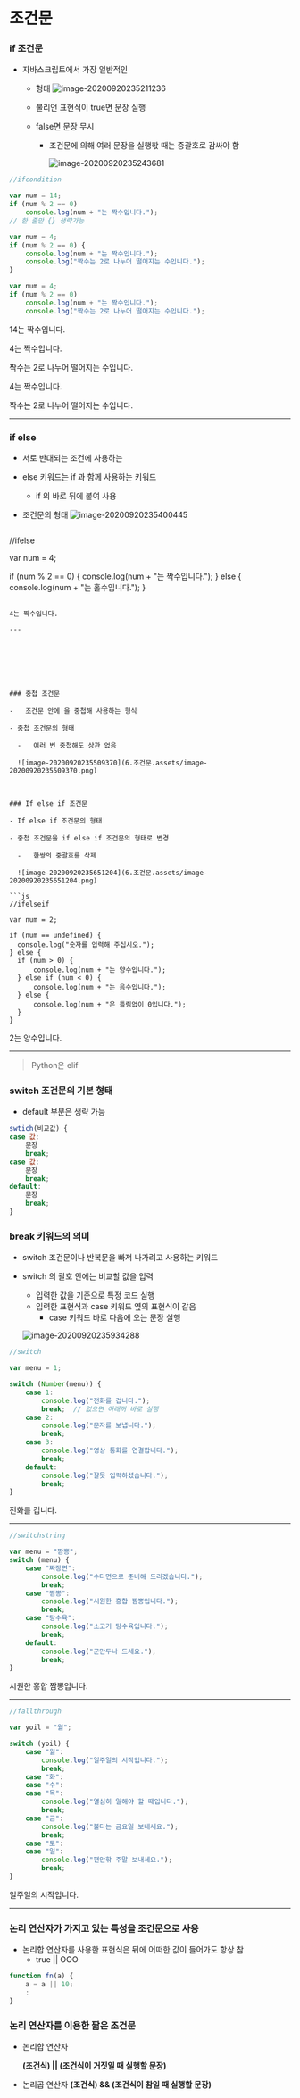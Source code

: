 # 조건문



### if 조건문

-   자바스크립트에서 가장 일반적인 

    -   형태
        ![image-20200920235211236](6.조건문.assets/image-20200920235211236.png)

    -   불리언 표현식이 true면 문장 실행

    -   false면 문장 무시

        -   조건문에 의해 여러 문장을 실행핛 때는 중괄호로 감싸야 함

            ![image-20200920235243681](6.조건문.assets/image-20200920235243681.png)

```js
//ifcondition

var num = 14;
if (num % 2 == 0)
    console.log(num + "는 짝수입니다.");
// 한 줄만 {} 생략가능

var num = 4;
if (num % 2 == 0) {
    console.log(num + "는 짝수입니다.");
    console.log("짝수는 2로 나누어 떨어지는 수입니다.");
}

var num = 4;
if (num % 2 == 0)
    console.log(num + "는 짝수입니다.");
    console.log("짝수는 2로 나누어 떨어지는 수입니다.");
```

14는 짝수입니다.

4는 짝수입니다.

짝수는 2로 나누어 떨어지는 수입니다.

4는 짝수입니다.

짝수는 2로 나누어 떨어지는 수입니다.

---

  

### if else 

- 서로 반대되는 조건에 사용하는 

- else 키워드는 if 과 함께 사용하는 키워드
    -   if 의 바로 뒤에 붙여 사용

- 조건문의 형태
    ![image-20200920235400445](6.조건문.assets/image-20200920235400445.png)

  ```js
//ifelse

var num = 4;

if (num % 2 == 0) {
    console.log(num + "는 짝수입니다.");
} else {
    console.log(num + "는 홀수입니다.");
}
  ```

4는 짝수입니다.

---

  





### 중첩 조건문

-   조건문 안에 을 중첩해 사용하는 형식

- 중첩 조건문의 형태

    -   여러 번 중첩해도 상관 없음

    ![image-20200920235509370](6.조건문.assets/image-20200920235509370.png)

  

### If else if 조건문

- If else if 조건문의 형태

- 중첩 조건문을 if else if 조건문의 형태로 변경

    -   한쌍의 중괄호를 삭제

    ![image-20200920235651204](6.조건문.assets/image-20200920235651204.png)

```js
//ifelseif

var num = 2;

if (num == undefined) {
    console.log("숫자를 입력해 주십시오.");
} else {
    if (num > 0) {
        console.log(num + "는 양수입니다.");
    } else if (num < 0) {
        console.log(num + "는 음수입니다.");
    } else {
        console.log(num + "은 틀림없이 0입니다.");
    }
}
```

2는 양수입니다.

---

>   Python은 elif

  

  

### switch 조건문의 기본 형태

- default 부분은 생략 가능

```js
swtich(비교값) {
case 값:
	문장
	break;
case 값:
	문장
	break;
default:
	문장
	break;
}
```

  

### break 키워드의 의미

- switch 조건문이나 반복문을 빠져 나가려고 사용하는 키워드

- switch 의 괄호 안에는 비교할 값을 입력

    -   입력한 값을 기준으로 특정 코드 실행
    -   입력한 표현식과 case 키워드 옆의 표현식이 같음
        -   case 키워드 바로 다음에 오는 문장 실행

    ![image-20200920235934288](6.조건문.assets/image-20200920235934288.png)

```js
//switch

var menu = 1;

switch (Number(menu)) {
    case 1:
        console.log("전화를 겁니다.");
        break;  // 없으면 아래꺼 바로 실행
    case 2:
        console.log("문자를 보냅니다.");
        break;
    case 3:
        console.log("영상 통화를 연결합니다.");
        break;
    default:
        console.log("잘못 입력하셨습니다.");
        break;
}
```

전화를 겁니다.

---

  

```js
//switchstring

var menu = "짬뽕";
switch (menu) {
    case "짜장면":
        console.log("수타면으로 준비해 드리겠습니다.");
        break;
    case "짬뽕":
        console.log("시원한 홍합 짬뽕입니다.");
        break;
    case "탕수육":
        console.log("소고기 탕수육입니다.");
        break;
    default:
        console.log("군만두나 드세요.");
        break;
}
```

시원한 홍합 짬뽕입니다.

---

  

```js
//fallthrough

var yoil = "월";

switch (yoil) {
    case "월":
        console.log("일주일의 시작입니다.");
        break;
    case "화":
    case "수":
    case "목":
        console.log("열심히 일해야 할 때입니다.");
        break;
    case "금":
        console.log("불타는 금요일 보내세요.");
        break;
    case "토":
    case "일":
        console.log("편안핚 주말 보내세요.");
        break;
}
```

일주일의 시작입니다.

---

  

### 논리 연산자가 가지고 있는 특성을 조건문으로 사용

- 논리합 연산자를 사용한 표현식은 뒤에 어떠한 값이 들어가도 항상 참
    -   true || OOO

```js
function fn(a) {
	a = a || 10;
	:
}
```

  

### 논리 연산자를 이용한 짧은 조건문

- 논리합 연산자

    **(조건식) || (조건식이 거짓일 때 실행할 문장)**

- 논리곱 연산자
    **(조건식) && (조건식이 참일 때 실행할 문장)**